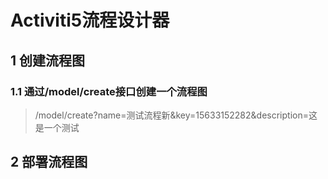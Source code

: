 # Activiti5流程设计器

## 1 创建流程图
### 1.1 通过/model/create接口创建一个流程图
> /model/create?name=测试流程新&key=15633152282&description=这是一个测试

## 2 部署流程图